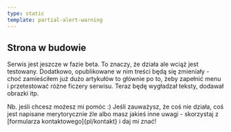```yaml
---
type: static
template: partial-alert-warning
---
```

## Strona w budowie

Serwis jest jeszcze w fazie beta. To znaczy, że działa ale wciąż jest testowany. Dodatkowo, opublikowane w nim treści będą się zmieniały - choć zamieściłem już dużo artykułów to głównie po to, żeby zapełnić menu i przetestować różne ficzery serwisu. Teraz będę wygładzał teksty, dodawał obrazki itp.

Nb. jeśli chcesz możesz mi pomóc :) Jeśli zauważysz, że coś nie działa, coś jest napisane merytorycznie źle albo masz jakieś inne uwagi - skorzystaj z [formularza kontaktowego]{pl/kontakt} i daj mi znać!